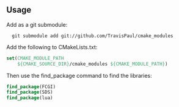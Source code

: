 ## Usage

Add as a git submodule:
```shell
  git submodule add git://github.com/TravisPaul/cmake_modules
```

Add the following to CMakeLists.txt:
```cmake
set(CMAKE_MODULE_PATH
    ${CMAKE_SOURCE_DIR}/cmake_modules ${CMAKE_MODULE_PATH})
```

Then use the find_package command to find the libraries:
```cmake
find_package(FCGI)
find_package(SDS)
find_package(lua)
```

